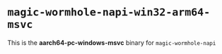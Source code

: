 # `magic-wormhole-napi-win32-arm64-msvc`

This is the **aarch64-pc-windows-msvc** binary for `magic-wormhole-napi`

